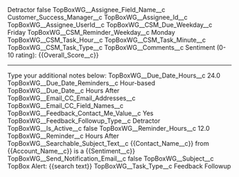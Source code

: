 <?xml version="1.0" encoding="UTF-8"?>
<CustomMetadata xmlns="http://soap.sforce.com/2006/04/metadata" xmlns:xsi="http://www.w3.org/2001/XMLSchema-instance" xmlns:xsd="http://www.w3.org/2001/XMLSchema">
    <label>Detractor</label>
    <protected>false</protected>
    <values>
        <field>TopBoxWG__Assignee_Field_Name__c</field>
        <value xsi:type="xsd:string">Customer_Success_Manager__c</value>
    </values>
    <values>
        <field>TopBoxWG__Assignee_Id__c</field>
        <value xsi:nil="true"/>
    </values>
    <values>
        <field>TopBoxWG__Assignee_UserId__c</field>
        <value xsi:nil="true"/>
    </values>
    <values>
        <field>TopBoxWG__CSM_Due_Weekday__c</field>
        <value xsi:type="xsd:string">Friday</value>
    </values>
    <values>
        <field>TopBoxWG__CSM_Reminder_Weekday__c</field>
        <value xsi:type="xsd:string">Monday</value>
    </values>
    <values>
        <field>TopBoxWG__CSM_Task_Hour__c</field>
        <value xsi:nil="true"/>
    </values>
    <values>
        <field>TopBoxWG__CSM_Task_Minute__c</field>
        <value xsi:nil="true"/>
    </values>
    <values>
        <field>TopBoxWG__CSM_Task_Type__c</field>
        <value xsi:nil="true"/>
    </values>
    <values>
        <field>TopBoxWG__Comments__c</field>
        <value xsi:type="xsd:string">Sentiment (0-10 rating): {{Overall_Score__c}}

--------------------------------------------
Type your additional notes below:</value>
    </values>
    <values>
        <field>TopBoxWG__Due_Date_Hours__c</field>
        <value xsi:type="xsd:double">24.0</value>
    </values>
    <values>
        <field>TopBoxWG__Due_Date_Reminders__c</field>
        <value xsi:type="xsd:string">Hour-based</value>
    </values>
    <values>
        <field>TopBoxWG__Due_Date__c</field>
        <value xsi:type="xsd:string">Hours After</value>
    </values>
    <values>
        <field>TopBoxWG__Email_CC_Email_Addresses__c</field>
        <value xsi:nil="true"/>
    </values>
    <values>
        <field>TopBoxWG__Email_CC_Field_Names__c</field>
        <value xsi:nil="true"/>
    </values>
    <values>
        <field>TopBoxWG__Feedback_Contact_Me_Value__c</field>
        <value xsi:type="xsd:string">Yes</value>
    </values>
    <values>
        <field>TopBoxWG__Feedback_Followup_Type__c</field>
        <value xsi:type="xsd:string">Detractor</value>
    </values>
    <values>
        <field>TopBoxWG__Is_Active__c</field>
        <value xsi:type="xsd:boolean">false</value>
    </values>
    <values>
        <field>TopBoxWG__Reminder_Hours__c</field>
        <value xsi:type="xsd:double">12.0</value>
    </values>
    <values>
        <field>TopBoxWG__Reminder__c</field>
        <value xsi:type="xsd:string">Hours After</value>
    </values>
    <values>
        <field>TopBoxWG__Searchable_Subject_Text__c</field>
        <value xsi:type="xsd:string">{{Contact_Name__c}} from {{Account_Name__c}} is a {{Sentiment__c}}</value>
    </values>
    <values>
        <field>TopBoxWG__Send_Notification_Email__c</field>
        <value xsi:type="xsd:boolean">false</value>
    </values>
    <values>
        <field>TopBoxWG__Subject__c</field>
        <value xsi:type="xsd:string">TopBox Alert: {{search text}}</value>
    </values>
    <values>
        <field>TopBoxWG__Task_Type__c</field>
        <value xsi:type="xsd:string">Feedback Followup</value>
    </values>
</CustomMetadata>
